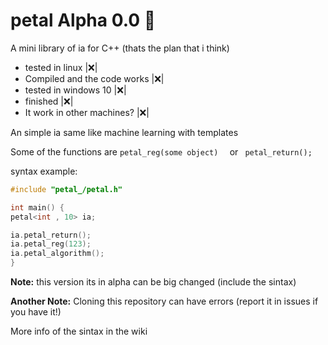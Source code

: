 # petal Alpha 0.0 :tulip:
A mini library of ia for C++ (thats the plan that i think)


- tested in linux |:x:|
- Compiled and the code works |:x:|
- tested in windows 10 |:x:|
- finished |:x:|
- It work in other machines? |:x:|

An simple ia same like machine learning with templates

Some of the functions are ``` petal_reg(some object)   ``` or  ```  petal_return();  ```  

syntax example:  

 ```c++ 
 #include "petal_/petal.h"
 
 int main() {
petal<int , 10> ia;

ia.petal_return();
ia.petal_reg(123);
ia.petal_algorithm();
}
```
**Note:** this version its in alpha can be big changed (include the sintax)

**Another Note:** Cloning this repository can have errors (report it in issues if you have it!)

More info of the sintax in the wiki
